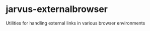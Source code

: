 jarvus-externalbrowser
===================

 Utilities for handling external links in various browser environments